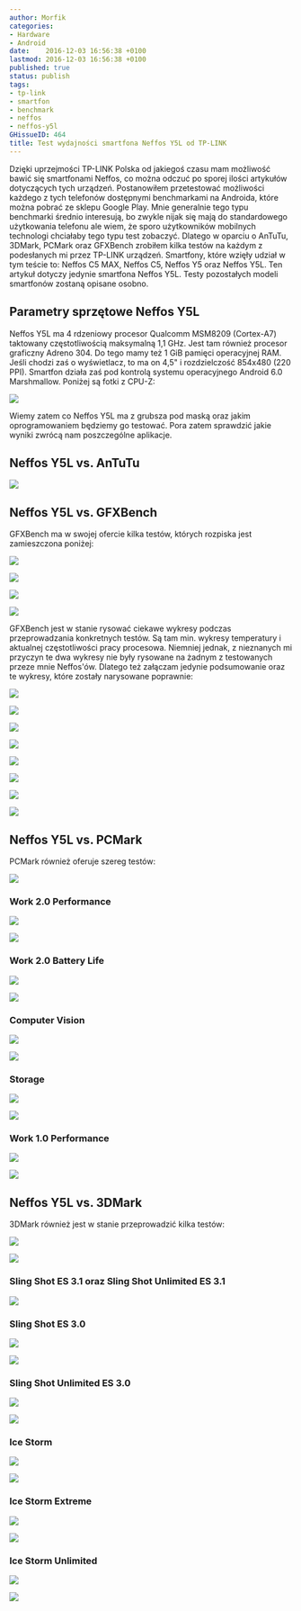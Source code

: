 ```yaml
---
author: Morfik
categories:
- Hardware
- Android
date:    2016-12-03 16:56:38 +0100
lastmod: 2016-12-03 16:56:38 +0100
published: true
status: publish
tags:
- tp-link
- smartfon
- benchmark
- neffos
- neffos-y5l
GHissueID: 464
title: Test wydajności smartfona Neffos Y5L od TP-LINK
---
```


Dzięki uprzejmości TP-LINK Polska od jakiegoś czasu mam możliwość bawić się smartfonami Neffos, co
można odczuć po sporej ilości artykułów dotyczących tych urządzeń. Postanowiłem przetestować
możliwości każdego z tych telefonów dostępnymi benchmarkami na Androida, które można pobrać ze
sklepu Google Play. Mnie generalnie tego typu benchmarki średnio interesują, bo zwykle nijak się
mają do standardowego użytkowania telefonu ale wiem, że sporo użytkowników mobilnych technologi
chciałaby tego typu test zobaczyć. Dlatego w oparciu o AnTuTu, 3DMark, PCMark oraz GFXBench zrobiłem
kilka testów na każdym z podesłanych mi przez TP-LINK urządzeń. Smartfony, które wzięły udział w tym
teście to: Neffos C5 MAX, Neffos C5, Neffos Y5 oraz Neffos Y5L. Ten artykuł dotyczy jedynie
smartfona Neffos Y5L. Testy pozostałych modeli smartfonów zostaną opisane osobno.

<!--more-->
## Parametry sprzętowe Neffos Y5L

Neffos Y5L ma 4 rdzeniowy procesor Qualcomm MSM8209 (Cortex-A7) taktowany częstotliwością maksymalną
1,1 GHz. Jest tam również procesor graficzny Adreno 304. Do tego mamy też 1 GiB pamięci operacyjnej
RAM. Jeśli chodzi zaś o wyświetlacz, to ma on 4,5" i rozdzielczość 854x480 (220 PPI). Smartfon
działa zaś pod kontrolą systemu operacyjnego Android 6.0 Marshmallow. Poniżej są fotki z CPU-Z:

![](/img/2016/12/001.neffos-y5l-benchmark-cpuz.png#huge)

Wiemy zatem co Neffos Y5L ma z grubsza pod maską oraz jakim oprogramowaniem będziemy go testować.
Pora zatem sprawdzić jakie wyniki zwrócą nam poszczególne aplikacje.

## Neffos Y5L vs. AnTuTu

![](/img/2016/12/002.neffos-y5l-benchmark-antutu.png#huge)

## Neffos Y5L vs. GFXBench

GFXBench ma w swojej ofercie kilka testów, których rozpiska jest zamieszczona poniżej:

![](/img/2016/12/003.neffos-y5l-benchmark-neffos-y5l-benchmark-gfxbench-tests1.png#huge)

![](/img/2016/12/004.neffos-y5l-benchmark-neffos-y5l-benchmark-gfxbench-tests2.png#huge)

![](/img/2016/12/005.neffos-y5l-benchmark-neffos-y5l-benchmark-gfxbench-tests3.png#big)

![](/img/2016/12/006.neffos-y5l-benchmark-neffos-y5l-benchmark-gfxbench-tests4.png#big)

GFXBench jest w stanie rysować ciekawe wykresy podczas przeprowadzania konkretnych testów. Są tam
min. wykresy temperatury i aktualnej częstotliwości pracy procesowa. Niemniej jednak, z nieznanych
mi przyczyn te dwa wykresy nie były rysowane na żadnym z testowanych przeze mnie Neffos'ów. Dlatego
też załączam jedynie podsumowanie oraz te wykresy, które zostały narysowane poprawnie:

![](/img/2016/12/007.neffos-y5l-benchmark-gfxbench-test.png#huge)

![](/img/2016/12/007-1.neffos-y5l-benchmark-gfxbench-test1.png#big)

![](/img/2016/12/007-2.neffos-y5l-benchmark-gfxbench-test2.png#big)

![](/img/2016/12/007-3.neffos-y5l-benchmark-gfxbench-test3.png#big)

![](/img/2016/12/007-4.neffos-y5l-benchmark-gfxbench-test4.png#big)

![](/img/2016/12/007-5.neffos-y5l-benchmark-gfxbench-test5.png#big)

![](/img/2016/12/007-6.neffos-y5l-benchmark-gfxbench-test6.png#big)

![](/img/2016/12/007-7.neffos-y5l-benchmark-gfxbench-test7.png#medium)

## Neffos Y5L vs. PCMark

PCMark również oferuje szereg testów:

![](/img/2016/12/008.neffos-y5l-benchmark-neffos-y5l-benchmark-pcmark-tests.png#huge)

### Work 2.0 Performance

![](/img/2016/12/009.neffos-y5l-benchmark-work-performance-test1.png#medium)

![](/img/2016/12/009.neffos-y5l-benchmark-work-performance-test2.png#huge)

### Work 2.0 Battery Life

![](/img/2016/12/009.neffos-y5l-benchmark-1.battery-test1.png#medium)

![](/img/2016/12/009.neffos-y5l-benchmark-1.battery-test2.png#huge)

### Computer Vision

![](/img/2016/12/010.neffos-y5l-benchmark-computer-vision-test1.png#medium)

![](/img/2016/12/010.neffos-y5l-benchmark-computer-vision-test2.png#huge)

### Storage

![](/img/2016/12/011.neffos-y5l-benchmark-storage-test1.png#medium)

![](/img/2016/12/011.neffos-y5l-benchmark-storage-test2.png#huge)

### Work 1.0 Performance

![](/img/2016/12/012.neffos-y5l-benchmark-work-performance-1-test1.png#medium)

![](/img/2016/12/012.neffos-y5l-benchmark-work-performance-1-test2.png#huge)

## Neffos Y5L vs. 3DMark

3DMark również jest w stanie przeprowadzić kilka testów:

![](/img/2016/12/013.neffos-y5l-benchmark-neffos-y5l-benchmark-3dmark-tests1.png#huge)

![](/img/2016/12/013.neffos-y5l-benchmark-neffos-y5l-benchmark-3dmark-tests2.png#huge)

### Sling Shot ES 3.1 oraz Sling Shot Unlimited ES 3.1

![](/img/2016/12/014.neffos-y5l-benchmark-sling-shot-es-3-1-test1.png#medium)

### Sling Shot ES 3.0

![](/img/2016/12/015.neffos-y5l-benchmark-sling-shot-es-3-0-test1.png#medium)

![](/img/2016/12/015.neffos-y5l-benchmark-sling-shot-es-3-0-test2.png#huge)

### Sling Shot Unlimited ES 3.0

![](/img/2016/12/017.neffos-y5l-benchmark-sling-shot-unlimited-es-3-0-test1.png#medium)

![](/img/2016/12/017.neffos-y5l-benchmark-sling-shot-unlimited-es-3-0-test2.png#huge)

### Ice Storm

![](/img/2016/12/018.neffos-y5l-benchmark-ice-storm-test1.png#medium)

![](/img/2016/12/018.neffos-y5l-benchmark-ice-storm-test2.png#huge)

### Ice Storm Extreme

![](/img/2016/12/019.neffos-y5l-benchmark-ice-storm-extreme-test1.png#medium)

![](/img/2016/12/019.neffos-y5l-benchmark-ice-storm-extreme-test2.png#huge)

### Ice Storm Unlimited

![](/img/2016/12/020.neffos-y5l-benchmark-ice-storm-unlimited-test1.png#medium)

![](/img/2016/12/020.neffos-y5l-benchmark-ice-storm-unlimited-test2.png#huge)
